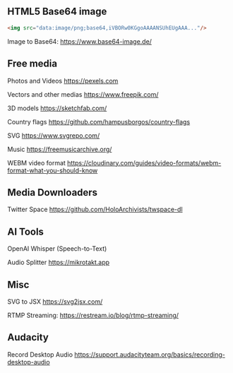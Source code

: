 ## HTML5 Base64 image

```html
<img src="data:image/png;base64,iVBORw0KGgoAAAANSUhEUgAAA..."/>
```

Image to Base64: https://www.base64-image.de/

## Free media

Photos and Videos https://pexels.com

Vectors and other medias https://www.freepik.com/

3D models https://sketchfab.com/

Country flags https://github.com/hampusborgos/country-flags

SVG https://www.svgrepo.com/

Music https://freemusicarchive.org/

WEBM video format https://cloudinary.com/guides/video-formats/webm-format-what-you-should-know


## Media Downloaders

Twitter Space https://github.com/HoloArchivists/twspace-dl


## AI Tools

OpenAI Whisper (Speech-to-Text)

Audio Splitter https://mikrotakt.app


## Misc

SVG to JSX https://svg2jsx.com/

RTMP Streaming: https://restream.io/blog/rtmp-streaming/


## Audacity

Record Desktop Audio https://support.audacityteam.org/basics/recording-desktop-audio
